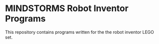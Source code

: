 # MINDSTORMS Robot Inventor Programs

This repository contains programs written for the the robot inventor LEGO set. 